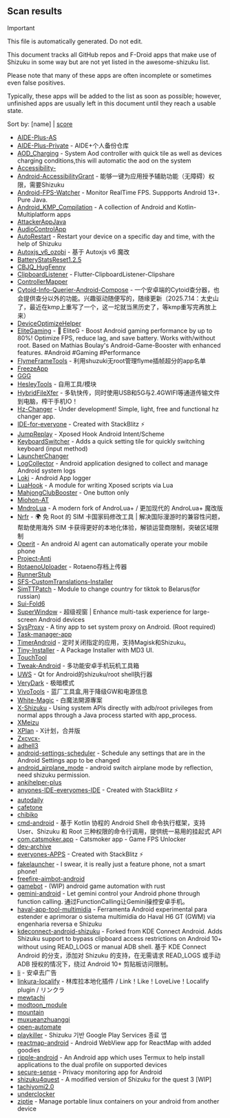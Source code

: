 ## Scan results
> [!IMPORTANT]
> This file is automatically generated. Do not edit.

This document tracks all GitHub repos and F-Droid apps that make use of Shizuku in some way but are not yet listed in the awesome-shizuku list.

Please note that many of these apps are often incomplete or sometimes even false positives.

Typically, these apps will be added to the list as soon as possible; however, unfinished apps are usually left in this document until they reach a usable state.

Sort by: [name] | [score](SUMMARY_RANKED.md)

 * [AIDE-Plus-AS](https://github.com/Familyye/AIDE-Plus-AS)
 * [AIDE-Plus-Private](https://github.com/Familyye/AIDE-Plus-Private) - AIDE+个人备份仓库
 * [AOD_Charging](https://github.com/SthrNilshaaa/AOD_Charging) - System Aod controller with quick tile as well as devices charging conditions,this will automatic the aod on the system
 * [Accessibility-](https://github.com/nai559/Accessibility-)
 * [Android-AccessibilityGrant](https://github.com/MagicianGuo/Android-AccessibilityGrant) - 能够一键为应用授予辅助功能（无障碍）权限，需要Shizuku
 * [Android-FPS-Watcher](https://github.com/WuDi-ZhanShen/Android-FPS-Watcher) - Monitor RealTime FPS. Suppports Android 13+. Pure Java.
 * [Android_KMP_Compilation](https://github.com/hojat72elect/Android_KMP_Compilation) - A collection of Android and Kotlin-Multiplatform apps
 * [AttackerAppJava](https://github.com/it4ch1-007/AttackerAppJava)
 * [AudioControlApp](https://github.com/SwastikChamp2/AudioControlApp)
 * [AutoRestart](https://github.com/madkarmaa/AutoRestart) - Restart your device on a specific day and time, with the help of Shizuku
 * [Autoxjs_v6_ozobi](https://github.com/ozobiozobi/Autoxjs_v6_ozobi) - 基于 Autoxjs v6 魔改
 * [BatteryStatsReset1.2.5](https://github.com/Reborn0Holly/BatteryStatsReset1.2.5)
 * [CBJQ_HugFenny](https://github.com/LiuJiewenTT/CBJQ_HugFenny)
 * [ClipboardListener](https://github.com/aa2013/ClipboardListener) - Flutter-ClipboardListener-Clipshare
 * [ControllerMapper](https://github.com/anhquan7826/ControllerMapper)
 * [Cytoid-Info-Querier-Android-Compose](https://github.com/Lyneon/Cytoid-Info-Querier-Android-Compose) - 一个安卓端的Cytoid查分器，也会提供查分以外的功能。兴趣驱动随便写的，随缘更新（2025.7.14：太史山了，最近在kmp上重写了一个，这一坨就当黑历史了，等kmp重写完再放上来）
 * [DeviceOptimizeHelper](https://github.com/sbmatch/DeviceOptimizeHelper)
 * [EliteGaming](https://github.com/DivyanshNagda/EliteGaming) - 🚀 EliteG - Boost Android gaming performance by up to 80%! Optimize FPS, reduce lag, and save battery. Works with/without root. Based on Mathias Boulay's Android-Game-Booster with enhanced features. #Android #Gaming #Performance
 * [FlymeFrameTools](https://github.com/Ruyue-Kinsenka/FlymeFrameTools) - 利用shuzuki无root管理flyme插帧超分的app名单
 * [FreezeApp](https://github.com/JuneLeo/FreezeApp)
 * [GGG](https://github.com/libea18/GGG)
 * [HesleyTools](https://github.com/ldh-star/HesleyTools) - 自用工具/模块
 * [HybridFileXfer](https://github.com/weixiansen574/HybridFileXfer) - 多轨快传，同时使用USB和5G与2.4GWIFI等通道传输文件到电脑，榨干手机IO！
 * [Hz-Changer](https://github.com/MARCOS-S-S/Hz-Changer) - Under development! Simple, light, free and functional hz changer app.
 * [IDE-for-everyone](https://github.com/Slinky-86/IDE-for-everyone) - Created with StackBlitz ⚡️
 * [JumpReplay](https://github.com/FourTwooo/JumpReplay) - Xposed Hook Android Intent/Scheme
 * [KeyboardSwitcher](https://github.com/SgLy/KeyboardSwitcher) - Adds a quick setting tile for quickly switching keyboard (input method)
 * [LauncherChanger](https://github.com/Samuel095383/LauncherChanger)
 * [LogCollector](https://github.com/thekosa/LogCollector) - Android application designed to collect and manage Android system logs
 * [Loki](https://github.com/trinadhthatakula/Loki) - Android App logger
 * [LuaHook](https://github.com/KuLiPai/LuaHook) - A module for writing Xposed scripts via Lua
 * [MahjongClubBooster](https://github.com/OlegPV2/MahjongClubBooster) - One button only
 * [Miohon-AT](https://github.com/Lorenzo-Guardabascio/Miohon-AT)
 * [MndroLua](https://github.com/Crescent-of-Maya/MndroLua) - A modern fork of AndroLua+ / 更加现代的 AndroLua+ 魔改版
 * [Nrfr](https://github.com/Ackites/Nrfr) - 🌍 免 Root 的 SIM 卡国家码修改工具 | 解决国际漫游时的兼容性问题，帮助使用海外 SIM 卡获得更好的本地化体验，解锁运营商限制，突破区域限制
 * [Operit](https://github.com/AAswordman/Operit) - An android AI agent can automatically operate your mobile phone
 * [Project-Anti](https://github.com/HeartlessVeteran2/Project-Anti)
 * [RotaenoUploader](https://github.com/milkycandy/RotaenoUploader) - Rotaeno存档上传器
 * [RunnerStub](https://github.com/yangFenTuoZi/RunnerStub)
 * [SFS-CustomTranslations-Installer](https://github.com/youfeng11/SFS-CustomTranslations-Installer)
 * [SimTTPatch](https://github.com/RecodeLiner/SimTTPatch) - Module to change country for tiktok to Belarus(for russian)
 * [Sui-Fold6](https://github.com/kevins-gitu/Sui-Fold6)
 * [SuperWindow](https://github.com/eiyooooo/SuperWindow) - 超级视窗 | Enhance multi-task experience for large-screen Android devices
 * [SysProxy](https://github.com/Kr328/SysProxy) - A tiny app to set system proxy on Android. (Root required)
 * [Task-manager-app](https://github.com/Swayam7Garg/Task-manager-app)
 * [TimerAndroid](https://github.com/HNIdesu/TimerAndroid) - 定时关闭指定的应用，支持Magisk和Shizuku。
 * [Tiny-Installer](https://github.com/scto/Tiny-Installer) - A Package Installer with MD3 UI.
 * [TouchTool](https://github.com/mr-bogey/TouchTool)
 * [Tweak-Android](https://github.com/lumkit/Tweak-Android) - 多功能安卓手机玩机工具箱
 * [UWS](https://github.com/UWillno/UWS) - Qt for Android的shizuku/root shell执行器
 * [VeryDark](https://github.com/wkbin/VeryDark) - 极暗模式
 * [VivoTools](https://github.com/ItosEO/VivoTools) - 蓝厂工具盒,用于降级GW和电源信息
 * [White-Magic](https://github.com/KennyYang0726/White-Magic) - 白魔法開源專案
 * [X-Shizuku](https://github.com/Mbilse/X-Shizuku) - Using system APIs directly with adb/root privileges from normal apps through a Java process started with app_process.
 * [XMeizu](https://github.com/ItosEO/XMeizu)
 * [XPlan](https://github.com/ItosEO/XPlan) - X计划，合并版
 * [Zxcvcx-](https://github.com/eden-ana/Zxcvcx-)
 * [adhell3](https://github.com/pascua28/adhell3)
 * [android-settings-scheduler](https://github.com/Turtlepaw/android-settings-scheduler) - Schedule any settings that are in the Android Settings app to be changed
 * [android_airplane_mode](https://github.com/lalakii/android_airplane_mode) - android switch airplane mode by reflection, need shizuku permission.
 * [ankihelper-plus](https://github.com/huhuswei/ankihelper-plus)
 * [anyones-IDE-everyomes-IDE](https://github.com/Slinky-86/anyones-IDE-everyomes-IDE) - Created with StackBlitz ⚡️
 * [autodaily](https://github.com/ParadiseZ/autodaily)
 * [cafetone](https://github.com/evinjohnn/cafetone)
 * [chibiko](https://github.com/bluesky139/chibiko)
 * [cmd-android](https://github.com/niki914/cmd-android) - 基于 Kotlin 协程的 Android Shell 命令执行框架，支持 User、Shizuku 和 Root 三种权限的命令行调用，提供统一易用的挂起式 API
 * [com.catsmoker.app](https://github.com/catsmoker/com.catsmoker.app) - Catsmoker app - Game FPS Unlocker
 * [dev-archive](https://github.com/moruklabs/dev-archive)
 * [everyones-APPS](https://github.com/Slinky-86/everyones-APPS) - Created with StackBlitz ⚡️
 * [fakelauncher](https://github.com/ZH-XiJun/fakelauncher) - I swear, it is really just a feature phone, not a smart phone!
 * [freefire-aimbot-android](https://github.com/nildo157/freefire-aimbot-android)
 * [gamebot](https://github.com/tkkcc/gamebot) - (WIP) android game automation with rust
 * [gemini-android](https://github.com/niki914/gemini-android) - Let gemini control your Android phone through function calling. 通过FunctionCalling让Gemini操控安卓手机。
 * [haval-app-tool-multimidia](https://github.com/bobaoapae/haval-app-tool-multimidia) - Ferramenta Android experimental para estender e aprimorar o sistema multimídia do Haval H6 GT (GWM) via engenharia reversa e Shizuku
 * [kdeconnect-android-shizuku](https://github.com/Shoukaku39/kdeconnect-android-shizuku) - Forked from KDE Connect Android. Adds Shizuku support to bypass clipboard access restrictions on Android 10+ without using READ_LOGS or manual ADB shell. 基于 KDE Connect Android 的分支，添加对 Shizuku 的支持，在无需请求 READ_LOGS 或手动 ADB 授权的情况下，绕过 Android 10+ 剪贴板访问限制。
 * [li](https://github.com/lousli/li) - 安卓去广告
 * [linkura-localify](https://github.com/ChocoLZS/linkura-localify) - 林库拉本地化插件 / Link！Like！LoveLive！Localify plugin / リンクラ
 * [mewtachi](https://github.com/xaolanx/mewtachi)
 * [modtoon_module](https://github.com/Inhaleoxygen/modtoon_module)
 * [mountain](https://github.com/lisproj/mountain)
 * [muxueanzhuangqi](https://github.com/yuan-shiguang/muxueanzhuangqi)
 * [open-automate](https://github.com/woliver99/open-automate)
 * [playkiller](https://github.com/ahnyungje/playkiller) - Shizuku 기반 Google Play Services 종료 앱
 * [reactmap-android](https://github.com/Mygod/reactmap-android) - Android WebView app for ReactMap with added goodies
 * [ripple-android](https://github.com/husmus00/ripple-android) - An Android app which uses Termux to help install applications to the dual profile on supported devices
 * [secure-sense](https://github.com/Icetok/secure-sense) - Privacy monitoring app for Android
 * [shizuku4quest](https://github.com/metalex201/shizuku4quest) - A modified version of Shizuku for the quest 3 [WIP]
 * [tachiyomi2.0](https://github.com/darkfireeee/tachiyomi2.0)
 * [underclocker](https://github.com/pascua28/underclocker)
 * [ziptie](https://github.com/MercuryWorkshop/ziptie) - Manage portable linux containers on your android from another device
